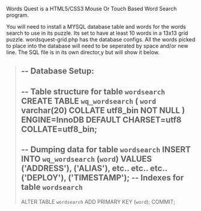 Words Quest is a HTML5/CSS3 Mouse Or Touch Based Word Search program.

You will need to install a MYSQL database table and words for
the words search to use in its puzzle. Its set to have at least
10 words in a 13x13 grid puzzle. wordsquest-grid.php has the
database configs.
All the words picked to place into the database will need to be
seperated by space and/or new line.
The SQL file is in its own director,y but will show it below.


>
> -- Database Setup:
> ----------------------------------------------------------
> -- Table structure for table `wordsearch`
> CREATE TABLE `wq_wordsearch` (
> `word` varchar(20) COLLATE utf8_bin NOT NULL
> ) ENGINE=InnoDB DEFAULT CHARSET=utf8 COLLATE=utf8_bin;
> --
> -- Dumping data for table `wordsearch`
> INSERT INTO `wq_wordsearch` (`word`) VALUES
> ('ADDRESS'),
> ('ALIAS'),
> etc.. etc.. etc..
> ('DEPLOY'),
> ('TIMESTAMP');
> -- Indexes for table `wordsearch`
> --
> ALTER TABLE `wordsearch`
> ADD PRIMARY KEY (`word`);
> COMMIT;
